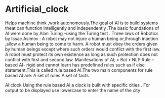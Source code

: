 # Artificial_clock
Helps machine think  ,work autonomously.The goal of AI is to build systems theat can function intelligently and independently .The basic foundations of AI were done by Alan Turing –using the Turing test .
Three laws of Robotics  by Issac Asimov :
A robot may not injure a human being or,through inaction ,allow a human being to come to harm.
A robot must obey the orders given by human beings except where such orders would conflict with the first law.
A robot must protect its own existence as long as such protection does not conflict with first and second law.
Manifesations of AI;
•	Bot
•	NLP
Rule – based AI- rigid and cannot learn has predefined rules  such as if else statement.This is called rule based AI.The two main components for rule based AI are:
 A set of rules 
A set of  facts

AI clock 
Using the rule based AI a clock is built with specific cities .
For output to be displayed use lowercase to enter the name of the city 



